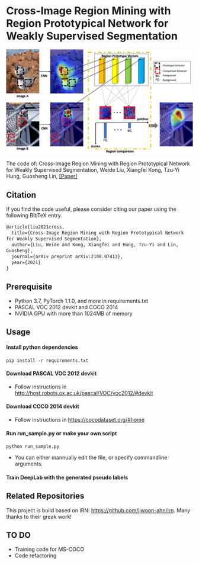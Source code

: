 # Cross-Image Region Mining with Region Prototypical Network for Weakly Supervised Segmentation

![Alt ](Images/motivation.jpg?raw=true "Cross-Image Region Mining with Region Prototypical Network for Weakly Supervised Segmentation")

The code of:
Cross-Image Region Mining with Region
Prototypical Network for Weakly Supervised
Segmentation, Weide Liu, Xiangfei Kong, Tzu-Yi Hung, Guosheng Lin, [[Paper]](https://arxiv.org/abs/2108.07413)

## Citation
If you find the code useful, please consider citing our paper using the following BibTeX entry.
```
@article{liu2021cross,
  title={Cross-Image Region Mining with Region Prototypical Network for Weakly Supervised Segmentation},
  author={Liu, Weide and Kong, Xiangfei and Hung, Tzu-Yi and Lin, Guosheng},
  journal={arXiv preprint arXiv:2108.07413},
  year={2021}
}
```

## Prerequisite
* Python 3.7, PyTorch 1.1.0, and more in requirements.txt
* PASCAL VOC 2012 devkit and COCO 2014
* NVIDIA GPU with more than 1024MB of memory

## Usage

#### Install python dependencies
```
pip install -r requirements.txt
```
#### Download PASCAL VOC 2012 devkit
* Follow instructions in http://host.robots.ox.ac.uk/pascal/VOC/voc2012/#devkit

#### Download COCO 2014 devkit
* Follow instructions in https://cocodataset.org/#home

#### Run run_sample.py or make your own script
```
python run_sample.py
```
* You can either mannually edit the file, or specify commandline arguments.

#### Train DeepLab with the generated pseudo labels


## Related Repositories
This project is build based on IRN: https://github.com/jiwoon-ahn/irn.
Many thanks to their greak work! 

## TO DO
* Training code for MS-COCO
* Code refactoring